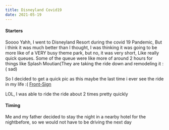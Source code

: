 ```yaml
---
title: Disneyland Covid19
date: 2021-05-19
---
```


#### Starters
Soooo Yahh, I went to Disneyland Resort during the covid 19 Pandemic, But i think it was much better than I thought, I was thinking it was going to be more like of a VERY busy theme park, but no, it was very short, Like really quick queues. Some of the queue were like more of around 2 hours for things like Splash Moutian(They are taking the ride down and remodeling it :( sad)

So I decided to get a quick pic as this maybe the last time i ever see the ride in my life :(
[Front-Sign](/disneyland-covid/IMG_8964.JPG)

LOL, I was able to ride the ride about 2 times pretty quickly

#### Timing
Me and my father decided to stay the night in a nearby hotel for the nightbefore, so we would not have to be driving the next day